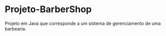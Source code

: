 # Projeto-BarberShop
Projeto em Java que corresponde a um sistema de gerenciamento de uma barbearia.
